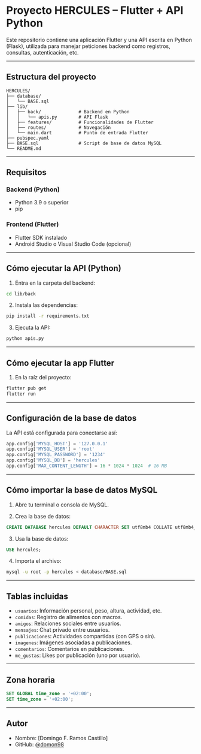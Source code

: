 # Proyecto HERCULES – Flutter + API Python

Este repositorio contiene una aplicación Flutter y una API escrita en Python (Flask), utilizada para manejar peticiones backend como registros, consultas, autenticación, etc.

---

## Estructura del proyecto

```
HERCULES/
├── database/
│   └── BASE.sql  
├── lib/
│   ├── back/              # Backend en Python
│   │   └── apis.py        # API Flask
│   ├── features/          # Funcionalidades de Flutter
│   ├── routes/            # Navegación
│   └── main.dart          # Punto de entrada Flutter
├── pubspec.yaml
├── BASE.sql               # Script de base de datos MySQL
└── README.md
```

---

## Requisitos

### Backend (Python)
- Python 3.9 o superior
- pip

### Frontend (Flutter)
- Flutter SDK instalado
- Android Studio o Visual Studio Code (opcional)

---

##  Cómo ejecutar la API (Python)

1. Entra en la carpeta del backend:

```bash
cd lib/back
```

2. Instala las dependencias:

```bash
pip install -r requirements.txt
```

3. Ejecuta la API:

```bash
python apis.py
```

---

## Cómo ejecutar la app Flutter

1. En la raíz del proyecto:

```bash
flutter pub get
flutter run
```
---

## Configuración de la base de datos

La API está configurada para conectarse así:

```python
app.config['MYSQL_HOST'] = '127.0.0.1'
app.config['MYSQL_USER'] = 'root'
app.config['MYSQL_PASSWORD'] = '1234'
app.config['MYSQL_DB'] = 'hercules'
app.config['MAX_CONTENT_LENGTH'] = 16 * 1024 * 1024  # 16 MB
```

---

## Cómo importar la base de datos MySQL

1. Abre tu terminal o consola de MySQL.

2. Crea la base de datos:

```sql
CREATE DATABASE hercules DEFAULT CHARACTER SET utf8mb4 COLLATE utf8mb4_general_ci;
```

3. Usa la base de datos:

```sql
USE hercules;
```

4. Importa el archivo:

```bash
mysql -u root -p hercules < database/BASE.sql
```

---

## Tablas incluidas

- `usuarios`: Información personal, peso, altura, actividad, etc.
- `comidas`: Registro de alimentos con macros.
- `amigos`: Relaciones sociales entre usuarios.
- `mensajes`: Chat privado entre usuarios.
- `publicaciones`: Actividades compartidas (con GPS o sin).
- `imagenes`: Imágenes asociadas a publicaciones.
- `comentarios`: Comentarios en publicaciones.
- `me_gustas`: Likes por publicación (uno por usuario).

---

## Zona horaria

```sql
SET GLOBAL time_zone = '+02:00';
SET time_zone = '+02:00';
```

---

## Autor

- Nombre: [Domingo F. Ramos Castillo]
- GitHub: [@domon98](https://github.com/domon98)
